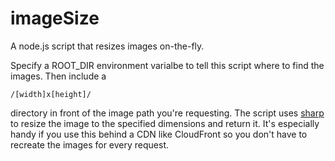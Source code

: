 # imageSize

A node.js script that resizes images on-the-fly.

Specify a ROOT_DIR environment varialbe to tell this script where to find the images. Then include a

    /[width]x[height]/ 
  
directory in front of the image path you're requesting. The script uses [sharp](https://github.com/lovell/sharp) to resize the image to the specified dimensions and return it. It's especially handy if you use this behind a CDN like CloudFront so you don't have to recreate the images for every request.
